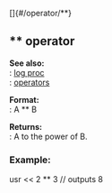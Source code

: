 []{#/operator/**}    
## \*\* operator    
**See also:**    
:   [log proc](/ref/proc/log)    
:   [operators](/ref/operator)    
<!-- -->    
**Format:**    
:   A \*\* B    
<!-- -->    
**Returns:**    
:   A to the power of B.    
### Example:    
usr \<\< 2 \*\* 3 // outputs 8  
